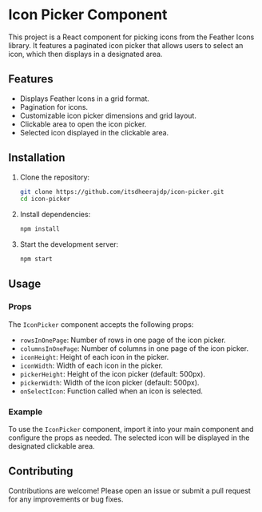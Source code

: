 # Icon Picker Component

This project is a React component for picking icons from the Feather Icons library. It features a paginated icon picker that allows users to select an icon, which then displays in a designated area.

## Features

- Displays Feather Icons in a grid format.
- Pagination for icons.
- Customizable icon picker dimensions and grid layout.
- Clickable area to open the icon picker.
- Selected icon displayed in the clickable area.

## Installation

1. Clone the repository:
    ```bash
    git clone https://github.com/itsdheerajdp/icon-picker.git
    cd icon-picker
    ```

2. Install dependencies:
    ```bash
    npm install
    ```

3. Start the development server:
    ```bash
    npm start
    ```

## Usage

### Props

The `IconPicker` component accepts the following props:

- `rowsInOnePage`: Number of rows in one page of the icon picker.
- `columnsInOnePage`: Number of columns in one page of the icon picker.
- `iconHeight`: Height of each icon in the picker.
- `iconWidth`: Width of each icon in the picker.
- `pickerHeight`: Height of the icon picker (default: 500px).
- `pickerWidth`: Width of the icon picker (default: 500px).
- `onSelectIcon`: Function called when an icon is selected.

### Example

To use the `IconPicker` component, import it into your main component and configure the props as needed. The selected icon will be displayed in the designated clickable area.

## Contributing

Contributions are welcome! Please open an issue or submit a pull request for any improvements or bug fixes.


